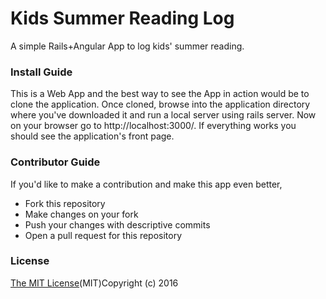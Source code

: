 # Kids Summer Reading Log

A simple Rails+Angular App to log kids' summer reading.


### Install Guide

This is a Web App and the best way to see the App in action would be to clone the application. Once cloned, browse into the application directory where you've downloaded it and run a local server using rails server. Now on your browser go to http://localhost:3000/.
If everything works you should see the application's front page.


### Contributor Guide

If you'd like to make a contribution and make this app even better,

* Fork this repository
* Make changes on your fork
* Push your changes with descriptive commits
* Open a pull request for this repository

### License

[The MIT License](https://opensource.org/licenses/MIT)(MIT)Copyright (c) 2016
